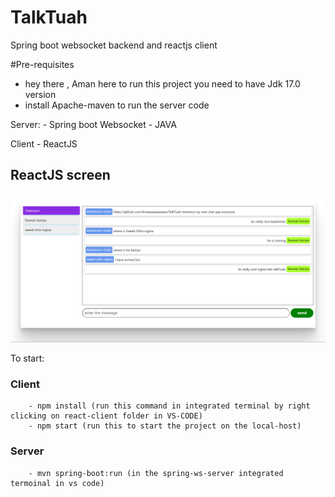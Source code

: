 # TalkTuah
Spring boot websocket backend and reactjs client

#Pre-requisites
- hey there , Aman here to run this project you need to have Jdk 17.0 version
- install Apache-maven to run the server code

Server:
    - Spring boot Websocket - JAVA

Client
    - ReactJS

## ReactJS screen

![Chat screen](img/chat_screen.png "Chat screen")

To start:
    
### Client
        - npm install (run this command in integrated terminal by right clicking on react-client folder in VS-CODE)
        - npm start (run this to start the project on the local-host)
    
### Server
        - mvn spring-boot:run (in the spring-ws-server integrated termoinal in vs code)
